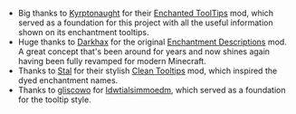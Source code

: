 + Big thanks to [Kyrptonaught](https://www.curseforge.com/members/kyrptonaught) for their [Enchanted ToolTips](https://www.curseforge.com/minecraft/mc-mods/enchanted-tooltips) mod, which served as a foundation for this project with all the useful information shown on its enchantment tooltips.  
+ Huge thanks to [Darkhax](https://www.curseforge.com/members/DarkhaxDev) for the original [Enchantment Descriptions](https://www.curseforge.com/minecraft/mc-mods/enchantment-descriptions) mod. A great concept that's been around for years and now shines again having been fully revamped for modern Minecraft.  
+ Thanks to [Stal](https://www.curseforge.com/members/stal) for their stylish [Clean Tooltips](https://www.curseforge.com/minecraft/mc-mods/clean-tooltips) mod, which inspired the dyed enchantment names.  
+ Thanks to [gliscowo](https://www.curseforge.com/members/gliscowo) for [Idwtialsimmoedm](https://www.curseforge.com/minecraft/mc-mods/idwtialsimmoedm), which served as a foundation for the tooltip style.  
